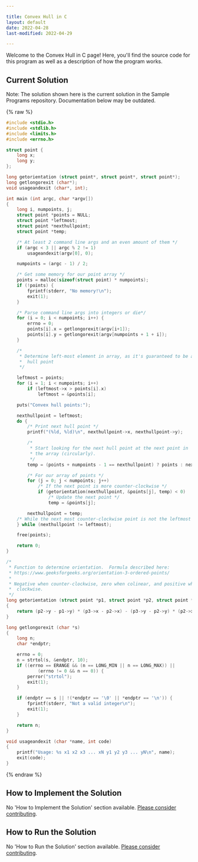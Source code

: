 ```yaml
---

title: Convex Hull in C
layout: default
date: 2022-04-28
last-modified: 2022-04-29

---
```


Welcome to the Convex Hull in C page! Here, you'll find the source code for this program as well as a description of how the program works.

## Current Solution

Note: The solution shown here is the current solution in the Sample Programs repository. Documentation below may be outdated.

{% raw %}

```C
#include <stdio.h>
#include <stdlib.h>
#include <limits.h>
#include <errno.h>

struct point {
	long x;
	long y;
};

long getorientation (struct point*, struct point*, struct point*);
long getlongorexit (char*);
void usageandexit (char*, int);

int main (int argc, char *argv[])
{
	long i, numpoints, j;
	struct point *points = NULL;
	struct point *leftmost;
	struct point *nexthullpoint;
	struct point *temp;

	/* At least 2 command line args and an even amount of them */
	if (argc < 3 || argc % 2 != 1)
		usageandexit(argv[0], 0);

	numpoints = (argc - 1) / 2;

	/* Get some memory for our point array */
	points = malloc(sizeof(struct point) * numpoints);
	if (!points) {
		fprintf(stderr, "No memory!\n");
		exit(1);
	}

	/* Parse command line args into integers or die*/
	for (i = 0; i < numpoints; i++) {
		errno = 0;
		points[i].x = getlongorexit(argv[i+1]);
		points[i].y = getlongorexit(argv[numpoints + 1 + i]);
	}

	/*
	 * Determine left-most element in array, as it's guaranteed to be a
	 * 	hull point
	 */

	leftmost = points;
	for (i = 1; i < numpoints; i++)
		if (leftmost->x > points[i].x)
			leftmost = &points[i];

	puts("Convex hull points:");

	nexthullpoint = leftmost;
	do {
		/* Print next hull point */
		printf("(%ld, %ld)\n", nexthullpoint->x, nexthullpoint->y);

		/*
		 * Start looking for the next hull point at the next point in
		 * the array (circularly).
		 */
		temp = (points + numpoints - 1 == nexthullpoint) ? points : nexthullpoint + 1;

		/* For our array of points */
		for (j = 0; j < numpoints; j++)
			/* If the next point is more counter-clockwise */
			if (getorientation(nexthullpoint, &points[j], temp) < 0)
				/* Update the next point */
				temp = &points[j];

		nexthullpoint = temp;
	/* While the next most counter-clockwise point is not the leftmost */
	} while (nexthullpoint != leftmost);

	free(points);

	return 0;
}

/*
 * Function to determine orientation.  Formula described here:
 * https://www.geeksforgeeks.org/orientation-3-ordered-points/
 *
 * Negative when counter-clockwise, zero when colinear, and positive when
 * 	clockwise.
 */
long getorientation (struct point *p1, struct point *p2, struct point *p3)
{
	return (p2->y - p1->y) * (p3->x - p2->x) - (p3->y - p2->y) * (p2->x - p1->x);
}

long getlongorexit (char *s)
{
	long n;
	char *endptr;

	errno = 0;
	n = strtol(s, &endptr, 10);
	if ((errno == ERANGE && (n == LONG_MIN || n == LONG_MAX)) ||
			(errno != 0 && n == 0)) {
		perror("strtol");
		exit(1);
	}

	if (endptr == s || !(*endptr == '\0' || *endptr == '\n')) {
		fprintf(stderr, "Not a valid integer\n");
		exit(1);
	}

	return n;
}

void usageandexit (char *name, int code)
{
	printf("Usage: %s x1 x2 x3 ... xN y1 y2 y3 ... yN\n", name);
	exit(code);
}

```

{% endraw %}

## How to Implement the Solution

No 'How to Implement the Solution' section available. [Please consider contributing](https://github.com/TheRenegadeCoder/sample-programs-website).

## How to Run the Solution

No 'How to Run the Solution' section available. [Please consider contributing](https://github.com/TheRenegadeCoder/sample-programs-website).